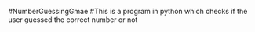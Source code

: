 #NumberGuessingGmae
#This is a program in python which checks if the user guessed the correct number or not
